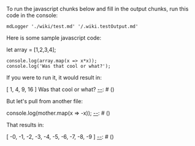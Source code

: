 
To run the javascript chunks below and fill in the output chunks,
run this code in the console:

    mdLogger './wiki/test.md' '/.wiki.testOutput.md'

Here is some sample javascript code:

[javascript]: # (log=true)
    let array = [1,2,3,4];

    console.log(array.map(x => x*x));
    console.log('Was that cool or what?');
[--]: # ()

If you were to run it, it would result in:

[javascript]: # (output=true)
    [ 1, 4, 9, 16 ]
    Was that cool or what?
[--]: # ()

But let's pull from another file:

[javascript]: # (setup=./wiki/testPre.md:motherlog=true)
    console.log(mother.map(x => -x));
[--]: # ()

That results in:

[javascript]: # (output=true)
    [
      -0, -1, -2, -3, -4,
      -5, -6, -7, -8, -9
    ]
[--]: # ()

